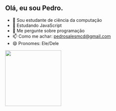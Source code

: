 ## Olá, eu sou Pedro.

- 🔭 Sou estudante de ciência da computação
- 🌱 Estudando JavaScript
- 💬 Me pergunte sobre programação
- 📫 Como me achar: pedrosalesmcd@gmail.com
- 😄 Pronomes: Ele/Dele 

<div>
  <a href="https://beacons,ai/PedroSales07">
  <img height="180em" src="https://github-readme-stats.vercel.app/api?username=PedroSales07&show_icons=true&theme=dracula&include_all_comits=true&count_private=true"/>
</div>
